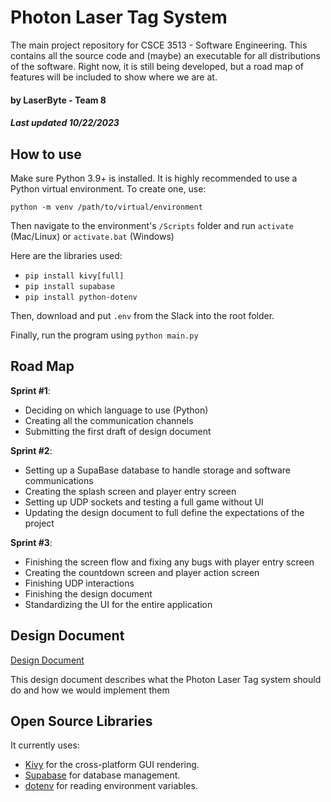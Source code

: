 # Photon Laser Tag System

The main project repository for CSCE 3513 - Software Engineering. This contains all the source code and (maybe) an executable for all distributions of the software. Right now, it is still being developed, but a road map of features will be included to show where we are at.

#### by LaserByte - Team 8
##### Last updated 10/22/2023

## How to use

Make sure Python 3.9+ is installed.
It is highly recommended to use a Python virtual environment. To create one, use:

`python -m venv /path/to/virtual/environment`

Then navigate to the environment's `/Scripts` folder and run `activate` (Mac/Linux) or `activate.bat` (Windows)

Here are the libraries used:
- `pip install kivy[full]`
- `pip install supabase`
- `pip install python-dotenv`

Then, download and put `.env` from the Slack into the root folder.

Finally, run the program using `python main.py`

## Road Map

**Sprint #1**:
- Deciding on which language to use (Python)
- Creating all the communication channels
- Submitting the first draft of design document

**Sprint #2**:
- Setting up a SupaBase database to handle storage and software communications
- Creating the splash screen and player entry screen
- Setting up UDP sockets and testing a full game without UI
- Updating the design document to full define the expectations of the project

**Sprint #3**:
- Finishing the screen flow and fixing any bugs with player entry screen
- Creating the countdown screen and player action screen
- Finishing UDP interactions
- Finishing the design document
- Standardizing the UI for the entire application

## Design Document

[Design Document](https://uark-my.sharepoint.com/:w:/g/personal/alprosse_uark_edu/EUoDgCKoJAlBvLPaeWUmcOABm5QC2ipi3dcoMTviTl-DhA?e=DnYhJe)

This design document describes what the Photon Laser Tag system should do and how we would implement them

## Open Source Libraries

It currently uses:
- [Kivy](https://kivy.org/) for the cross-platform GUI rendering.
- [Supabase](https://supabase.com/) for database management.
- [dotenv](https://pypi.org/project/python-dotenv/) for reading environment variables.

